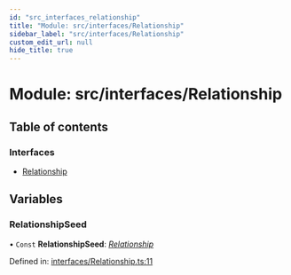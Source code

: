 ```yaml
---
id: "src_interfaces_relationship"
title: "Module: src/interfaces/Relationship"
sidebar_label: "src/interfaces/Relationship"
custom_edit_url: null
hide_title: true
---
```


# Module: src/interfaces/Relationship

## Table of contents

### Interfaces

- [Relationship](../interfaces/src_interfaces_relationship.relationship.md)

## Variables

### RelationshipSeed

• `Const` **RelationshipSeed**: [*Relationship*](../interfaces/src_interfaces_relationship.relationship.md)

Defined in: [interfaces/Relationship.ts:11](https://github.com/xr3ngine/xr3ngine/blob/2d83606b6/packages/common/src/interfaces/Relationship.ts#L11)
